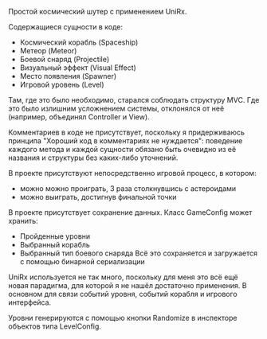 Простой космический шутер с применением UniRx.

Содержащиеся сущности в коде:
 - Космический корабль (Spaceship)
 - Метеор (Meteor)
 - Боевой снаряд (Projectile)
 - Визуальный эффект (Visual Effect)
 - Место появления (Spawner)
 - Игровой уровень (Level)

Там, где это было необходимо, старался соблюдать структуру MVC. Где это было излишним усложнением системы, отклонялся от неё (например, объединял Controller и View).

Комментариев в коде не присутствует, поскольку я придерживаюсь принципа "Хороший код в комментариях не нуждается": поведение каждого метода и каждой сущности обязано быть очевидно из её названия и структуры без каких-либо уточнений.
 
В проекте присутствуют непосредственно игровой процесс, в котором:
 - можно можно проиграть, 3 раза столкнувшись с астероидами
 - можно выиграть, достигнув финальной точки
  
В проекте присутствует сохранение данных. Класс GameConfig может хранить:
 - Пройденные уровни
 - Выбранный корабль
 - Выбранный тип боевого снаряда
Всё это сохраняется и загружается с помощью бинарной сериализации

UniRx используется не так много, поскольку для меня это всё ещё новая парадигма, для которой я не нашёл достаточно применения. В основном для связи событий уровня, событий корабля и игрового интерфейса.

Уровни генерируются с помощью кнопки Randomize в инспекторе объектов типа LevelConfig.
